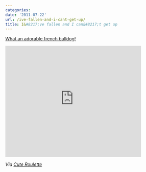```yaml
---
categories:
date: '2011-07-22'
url: /ive-fallen-and-i-cant-get-up/
title: I&#8217;ve fallen and I can&#8217;t get up
---
```


<a href="https://www.youtube.com/watch?v=5L28TM48bF0">What an adorable french bulldog!</a>

<div class="fluid-vids"><iframe class="alignc" width="425" height="349" src="https://www.youtube.com/embed/5L28TM48bF0" frameborder="0" allowfullscreen></iframe></div>

<em>Via <a href="http://cuteroulette.com/#/videos/view/147">Cute Roulette</a></em>